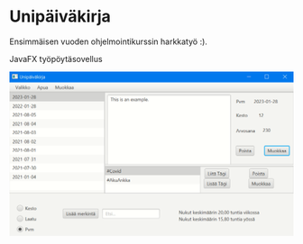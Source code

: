 # Unipäiväkirja
Ensimmäisen vuoden ohjelmointikurssin harkkatyö :).

JavaFX työpöytäsovellus

![alt text](https://github.com/waeekron/unipaivakirja/blob/master/kuvat/workingApp.PNG)

